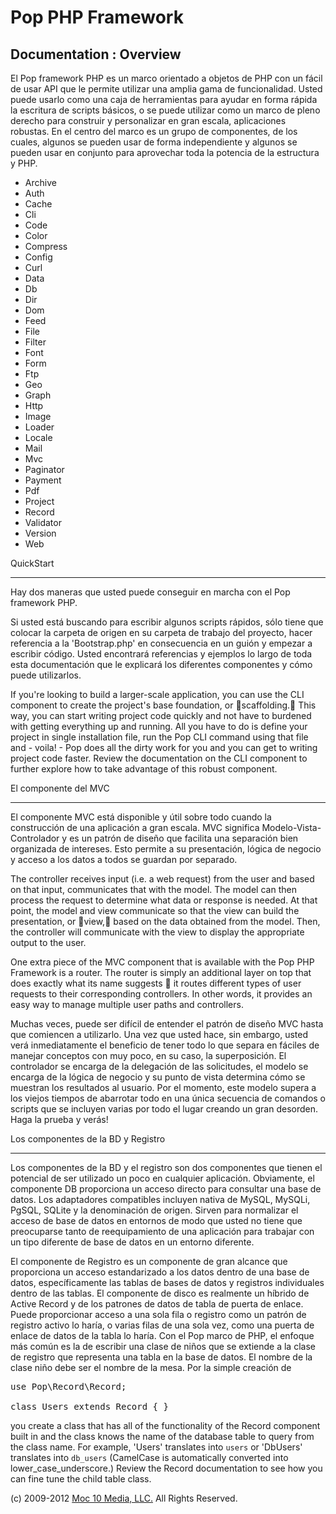 Pop PHP Framework
=================

Documentation : Overview
------------------------

El Pop framework PHP es un marco orientado a objetos de PHP con un fácil de usar API que le permite utilizar una amplia gama de funcionalidad. Usted puede usarlo como una caja de herramientas para ayudar en forma rápida la escritura de scripts básicos, o se puede utilizar como un marco de pleno derecho para construir y personalizar en gran escala, aplicaciones robustas. En el centro del marco es un grupo de componentes, de los cuales, algunos se pueden usar de forma independiente y algunos se pueden usar en conjunto para aprovechar toda la potencia de la estructura y PHP.


* Archive
* Auth
* Cache
* Cli
* Code
* Color
* Compress
* Config
* Curl
* Data
* Db
* Dir
* Dom
* Feed
* File
* Filter
* Font
* Form
* Ftp
* Geo
* Graph
* Http
* Image
* Loader
* Locale
* Mail
* Mvc
* Paginator
* Payment
* Pdf
* Project
* Record
* Validator
* Version
* Web

QuickStart

----------

Hay dos maneras que usted puede conseguir en marcha con el Pop framework PHP.


Si usted está buscando para escribir algunos scripts rápidos, sólo tiene que colocar la carpeta de origen en su carpeta de trabajo del proyecto, hacer referencia a la 'Bootstrap.php' en consecuencia en un guión y empezar a escribir código. Usted encontrará referencias y ejemplos lo largo de toda esta documentación que le explicará los diferentes componentes y cómo puede utilizarlos.


If you're looking to build a larger-scale application, you can use the CLI component to create the project's base foundation, or scaffolding. This way, you can start writing project code quickly and not have to burdened with getting everything up and running. All you have to do is define your project in single installation file, run the Pop CLI command using that file and - voila! - Pop does all the dirty work for you and you can get to writing project code faster. Review the documentation on the CLI component to further explore how to take advantage of this robust component.

El componente del MVC

-----------------

El componente MVC está disponible y útil sobre todo cuando la construcción de una aplicación a gran escala. MVC significa Modelo-Vista-Controlador y es un patrón de diseño que facilita una separación bien organizada de intereses. Esto permite a su presentación, lógica de negocio y acceso a los datos a todos se guardan por separado.


The controller receives input (i.e. a web request) from the user and based on that input, communicates that with the model. The model can then process the request to determine what data or response is needed. At that point, the model and view communicate so that the view can build the presentation, or view, based on the data obtained from the model. Then, the controller will communicate with the view to display the appropriate output to the user.

One extra piece of the MVC component that is available with the Pop PHP Framework is a router. The router is simply an additional layer on top that does exactly what its name suggests  it routes different types of user requests to their corresponding controllers. In other words, it provides an easy way to manage multiple user paths and controllers.

Muchas veces, puede ser difícil de entender el patrón de diseño MVC hasta que comiencen a utilizarlo. Una vez que usted hace, sin embargo, usted verá inmediatamente el beneficio de tener todo lo que separa en fáciles de manejar conceptos con muy poco, en su caso, la superposición. El controlador se encarga de la delegación de las solicitudes, el modelo se encarga de la lógica de negocio y su punto de vista determina cómo se muestran los resultados al usuario. Por el momento, este modelo supera a los viejos tiempos de abarrotar todo en una única secuencia de comandos o scripts que se incluyen varias por todo el lugar creando un gran desorden. Haga la prueba y verás!


Los componentes de la BD y Registro

--------------------------

Los componentes de la BD y el registro son dos componentes que tienen el potencial de ser utilizado un poco en cualquier aplicación. Obviamente, el componente DB proporciona un acceso directo para consultar una base de datos. Los adaptadores compatibles incluyen nativa de MySQL, MySQLi, PgSQL, SQLite y la denominación de origen. Sirven para normalizar el acceso de base de datos en entornos de modo que usted no tiene que preocuparse tanto de reequipamiento de una aplicación para trabajar con un tipo diferente de base de datos en un entorno diferente.


El componente de Registro es un componente de gran alcance que proporciona un acceso estandarizado a los datos dentro de una base de datos, específicamente las tablas de bases de datos y registros individuales dentro de las tablas. El componente de disco es realmente un híbrido de Active Record y de los patrones de datos de tabla de puerta de enlace. Puede proporcionar acceso a una sola fila o registro como un patrón de registro activo lo haría, o varias filas de una sola vez, como una puerta de enlace de datos de la tabla lo haría. Con el Pop marco de PHP, el enfoque más común es la de escribir una clase de niños que se extiende a la clase de registro que representa una tabla en la base de datos. El nombre de la clase niño debe ser el nombre de la mesa. Por la simple creación de


<pre>
use Pop\Record\Record;

class Users extends Record { }
</pre>

you create a class that has all of the functionality of the Record component built in and the class knows the name of the database table to query from the class name. For example,  'Users' translates into `users` or 'DbUsers' translates into `db_users` (CamelCase is automatically converted into lower_case_underscore.) Review the Record documentation to see how you can fine tune the child table class.

(c) 2009-2012 [Moc 10 Media, LLC.](http://www.moc10media.com) All Rights Reserved.

